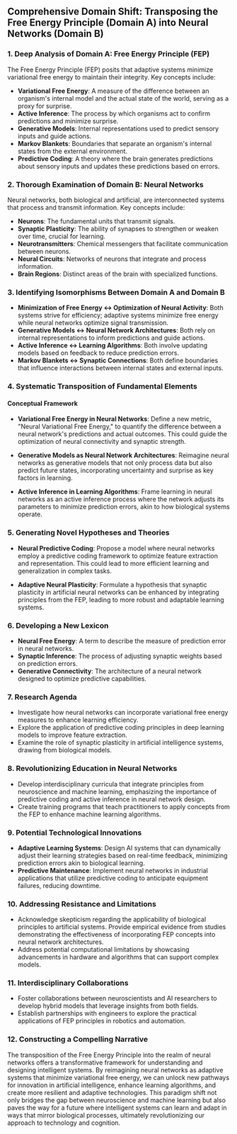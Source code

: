 ## Comprehensive Domain Shift: Transposing the Free Energy Principle (Domain A) into Neural Networks (Domain B)

### 1. Deep Analysis of Domain A: Free Energy Principle (FEP)

The Free Energy Principle (FEP) posits that adaptive systems minimize variational free energy to maintain their integrity. Key concepts include:

- **Variational Free Energy**: A measure of the difference between an organism's internal model and the actual state of the world, serving as a proxy for surprise.
- **Active Inference**: The process by which organisms act to confirm predictions and minimize surprise.
- **Generative Models**: Internal representations used to predict sensory inputs and guide actions.
- **Markov Blankets**: Boundaries that separate an organism's internal states from the external environment.
- **Predictive Coding**: A theory where the brain generates predictions about sensory inputs and updates these predictions based on errors.

### 2. Thorough Examination of Domain B: Neural Networks

Neural networks, both biological and artificial, are interconnected systems that process and transmit information. Key concepts include:

- **Neurons**: The fundamental units that transmit signals.
- **Synaptic Plasticity**: The ability of synapses to strengthen or weaken over time, crucial for learning.
- **Neurotransmitters**: Chemical messengers that facilitate communication between neurons.
- **Neural Circuits**: Networks of neurons that integrate and process information.
- **Brain Regions**: Distinct areas of the brain with specialized functions.

### 3. Identifying Isomorphisms Between Domain A and Domain B

- **Minimization of Free Energy ↔ Optimization of Neural Activity**: Both systems strive for efficiency; adaptive systems minimize free energy while neural networks optimize signal transmission.
- **Generative Models ↔ Neural Network Architectures**: Both rely on internal representations to inform predictions and guide actions.
- **Active Inference ↔ Learning Algorithms**: Both involve updating models based on feedback to reduce prediction errors.
- **Markov Blankets ↔ Synaptic Connections**: Both define boundaries that influence interactions between internal states and external inputs.

### 4. Systematic Transposition of Fundamental Elements

#### Conceptual Framework
- **Variational Free Energy in Neural Networks**: Define a new metric, "Neural Variational Free Energy," to quantify the difference between a neural network's predictions and actual outcomes. This could guide the optimization of neural connectivity and synaptic strength.
  
- **Generative Models as Neural Network Architectures**: Reimagine neural networks as generative models that not only process data but also predict future states, incorporating uncertainty and surprise as key factors in learning.

- **Active Inference in Learning Algorithms**: Frame learning in neural networks as an active inference process where the network adjusts its parameters to minimize prediction errors, akin to how biological systems operate.

### 5. Generating Novel Hypotheses and Theories

- **Neural Predictive Coding**: Propose a model where neural networks employ a predictive coding framework to optimize feature extraction and representation. This could lead to more efficient learning and generalization in complex tasks.

- **Adaptive Neural Plasticity**: Formulate a hypothesis that synaptic plasticity in artificial neural networks can be enhanced by integrating principles from the FEP, leading to more robust and adaptable learning systems.

### 6. Developing a New Lexicon

- **Neural Free Energy**: A term to describe the measure of prediction error in neural networks.
- **Synaptic Inference**: The process of adjusting synaptic weights based on prediction errors.
- **Generative Connectivity**: The architecture of a neural network designed to optimize predictive capabilities.

### 7. Research Agenda

- Investigate how neural networks can incorporate variational free energy measures to enhance learning efficiency.
- Explore the application of predictive coding principles in deep learning models to improve feature extraction.
- Examine the role of synaptic plasticity in artificial intelligence systems, drawing from biological models.

### 8. Revolutionizing Education in Neural Networks

- Develop interdisciplinary curricula that integrate principles from neuroscience and machine learning, emphasizing the importance of predictive coding and active inference in neural network design.
- Create training programs that teach practitioners to apply concepts from the FEP to enhance machine learning algorithms.

### 9. Potential Technological Innovations

- **Adaptive Learning Systems**: Design AI systems that can dynamically adjust their learning strategies based on real-time feedback, minimizing prediction errors akin to biological learning.
- **Predictive Maintenance**: Implement neural networks in industrial applications that utilize predictive coding to anticipate equipment failures, reducing downtime.

### 10. Addressing Resistance and Limitations

- Acknowledge skepticism regarding the applicability of biological principles to artificial systems. Provide empirical evidence from studies demonstrating the effectiveness of incorporating FEP concepts into neural network architectures.
- Address potential computational limitations by showcasing advancements in hardware and algorithms that can support complex models.

### 11. Interdisciplinary Collaborations

- Foster collaborations between neuroscientists and AI researchers to develop hybrid models that leverage insights from both fields.
- Establish partnerships with engineers to explore the practical applications of FEP principles in robotics and automation.

### 12. Constructing a Compelling Narrative

The transposition of the Free Energy Principle into the realm of neural networks offers a transformative framework for understanding and designing intelligent systems. By reimagining neural networks as adaptive systems that minimize variational free energy, we can unlock new pathways for innovation in artificial intelligence, enhance learning algorithms, and create more resilient and adaptive technologies. This paradigm shift not only bridges the gap between neuroscience and machine learning but also paves the way for a future where intelligent systems can learn and adapt in ways that mirror biological processes, ultimately revolutionizing our approach to technology and cognition.